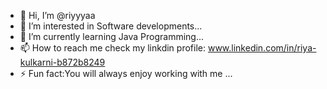 - 👋 Hi, I’m @riyyyaa
- 👀 I’m interested in Software developments...
- 🌱 I’m currently learning Java Programming...
- 📫 How to reach me check my linkdin profile: www.linkedin.com/in/riya-kulkarni-b872b8249
- ⚡ Fun fact:You will always enjoy working with me ...

<!---
riyyyaa/riyyyaa is a ✨ special ✨ repository because its `README.md` (this file) appears on your GitHub profile.
You can click the Preview link to take a look at your changes.
--->
